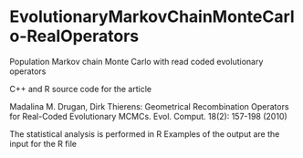 # EvolutionaryMarkovChainMonteCarlo-RealOperators
Population Markov chain Monte Carlo with read coded evolutionary operators

C++ and R source code for the article 

Madalina M. Drugan, Dirk Thierens:
Geometrical Recombination Operators for Real-Coded Evolutionary MCMCs. Evol. Comput. 18(2): 157-198 (2010)

The statistical analysis is performed in R
Examples of the output are the input for the R file 
